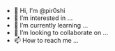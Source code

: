 - 👋 Hi, I’m @pir0shi
- 👀 I’m interested in ...
- 🌱 I’m currently learning ...
- 💞️ I’m looking to collaborate on ...
- 📫 How to reach me ...

<!---
pir0shi/pir0shi is a ✨ special ✨ repository because its `README.md` (this file) appears on your GitHub profile.
You can click the Preview link to take a look at your changes.
--->
